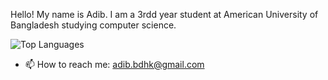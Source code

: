 Hello! My name is Adib. I am a 3rdd year student at American University of Bangladesh studying computer science.

![Top Languages](https://github-readme-stats.vercel.app/api/top-langs/?username=ibnuladib&theme=dracula&layout=pie)

- 📫 How to reach me: adib.bdhk@gmail.com

